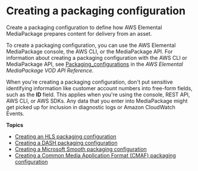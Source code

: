 # Creating a packaging configuration<a name="pkg-cfig-create"></a>

Create a packaging configuration to define how AWS Elemental MediaPackage prepares content for delivery from an asset\. 

To create a packaging configuration, you can use the AWS Elemental MediaPackage console, the AWS CLI, or the MediaPackage API\. For information about creating a packaging configuration with the AWS CLI or MediaPackage API, see [Packaging\_configurations](mediapackage-vod/latest/apireference/packaging_configurations.html) in the *AWS Elemental MediaPackage VOD API Reference*\.

When you're creating a packaging configuration, don't put sensitive identifying information like customer account numbers into free\-form fields, such as the **ID** field\. This applies when you're using the console, REST API, AWS CLI, or AWS SDKs\. Any data that you enter into MediaPackage might get picked up for inclusion in diagnostic logs or Amazon CloudWatch Events\.

**Topics**
+ [Creating an HLS packaging configuration](pkg-cfig-create-hls.md)
+ [Creating a DASH packaging configuration](pkg-cfig-create-dash.md)
+ [Creating a Microsoft Smooth packaging configuration](pkg-cfig-create-mss.md)
+ [Creating a Common Media Application Format \(CMAF\) packaging configuration](pkg-cfig-create-cmaf.md)